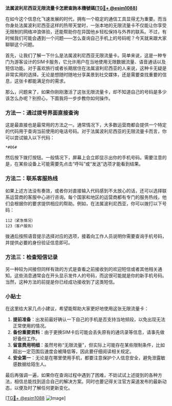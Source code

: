 **法属波利尼西亚无限流量卡怎麽查詢本機號碼[[TG💪+ @esim1088](https://t.me/s/esim1088)]**

在如今这个信息化飞速发展的时代，拥有一个稳定的通信工具显得尤为重要。而当你身处法属波利尼西亚这样的热带天堂时，一张本地的无限流量卡不仅能让你享受无限制的网络冲浪体验，还能帮助你在异国他乡轻松保持与外界的联系。不过，有时候我们可能会遇到一个问题——怎么查询自己手机上的号码呢？今天就来跟大家聊聊这个问题。

首先，让我们了解一下什么是法属波利尼西亚无限流量卡。简单来说，这是一种专门为游客设计的SIM卡服务，它允许用户在当地使用无限数据流量、语音通话以及短信功能。对于喜欢旅行或者长期居住在法属波利尼西亚的人来说，这种卡无疑是非常实用的选择。无论是想随时随地分享美景到社交媒体，还是需要查找重要的信息，这张卡都能满足你的需求。

那么，问题来了，如果你刚刚激活了这张无限流量卡，却不知道自己的号码是多少该怎么办呢？别担心，下面我将一步步教你如何操作。

### 方法一：通过拨号界面直接查询

这是最直接也是最常用的方法之一。通常情况下，大多数运营商都会提供一个特定的代码用于查询当前使用的电话号码。对于法属波利尼西亚的无限流量卡而言，你可以尝试输入以下代码：

```
*#06#
```

然后按下拨打按钮。一般情况下，屏幕上会立即显示出你的手机号码。需要注意的是，在某些设备上可能需要先点击“呼叫”或“发送”选项才能看到结果。

### 方法二：联系客服热线

如果上述方法没有奏效，或者你对直接输入代码感到不太放心的话，还可以选择联系运营商的客服中心进行咨询。每个国家和地区的运营商都有专门的服务热线，他们会根据你的要求提供相应的帮助。例如，在法属波利尼西亚，你可以拨打以下号码：

```
112（紧急情况）
123（客户服务）
```

拨通后按照语音提示选择对应的选项，接着向工作人员说明你需要查询手机号码，并提供必要的身份验证信息即可。

### 方法三：检查短信记录

另一种较为间接但同样有效的方式是查看之前接收到的欢迎短信或者其他相关通知。这些消息通常会在开头显示发件人的号码，而这很可能就是你的新手机号码。当然，这种方法的前提是你已经成功接收到了这类短信。

### 小贴士

在这里给大家几点小建议，希望能帮助大家更好地使用这张无限流量卡：

1. **提前准备**：出发前最好确认一下自己的手机是否支持当地频段，以免出现无法正常使用的情况。
2. **备份重要资料**：由于更换SIM卡后可能会丢失原有的通讯录等信息，请事先做好备份工作。
3. **留意费用明细**：虽然号称“无限流量”，但实际上可能存在某些限制条件，比如超出一定范围后速度会被降低等，因此要仔细阅读相关规定。
4. **安全第一**：无论是在哪里使用手机，都要注意保护个人信息安全，避免泄露敏感数据给陌生人。

最后再强调一遍，如果你在查询过程中遇到了困难，不妨试试上述提到的各种方法，相信总能找到适合自己的解决方案。同时也要记得关注官方渠道发布的最新动态，以便及时了解任何更新变化。

[[TG💪+ @esim1088](https://t.me/s/esim1088) ![Image](https://i.postimg.cc/4NQfJmqS/Snipaste-2025-05-13-00-14-12.png)]